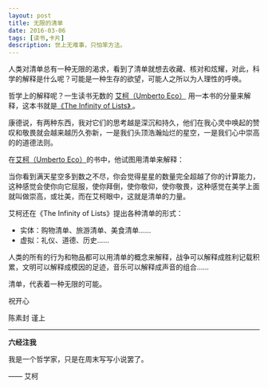 ```yaml
---
layout: post
title: 无限的清单
date: 2016-03-06
tags: [读书,卡片]
description: 世上无难事，只怕笨方法。
---
```




人类对清单总有一种无限的渴求，看到了清单就想去收藏、核对和炫耀，对此，科学的解释是什么呢？可能是一种生存的欲望，可能人之所以为人理性的呼唤。

哲学上的解释呢？一生读书无数的 [艾柯（Umberto Eco）](https://en.wikipedia.org/wiki/Umberto_Eco) 用一本书的分量来解释，这本书就是[《The Infinity of Lists》 ](https://book.douban.com/subject/3880556/)。


康德说，有两种东西，我对它们的思考越是深沉和持久，他们在我心灵中唤起的赞叹和敬畏就会越来越历久弥新，一是我们头顶浩瀚灿烂的星空，一是我们心中崇高的的道德法则。

在[艾柯（Umberto Eco）](https://en.wikipedia.org/wiki/Umberto_Eco)的书中，他试图用清单来解释：

当你看到满天星空多到数之不尽，你会觉得星星的数量完全超越了你的计算能力，这种感觉会使你向它屈服，使你拜倒，使你敬仰，使你敬畏，这种感觉在美学上面就叫做崇高，或壮美，而在艾柯眼中，这就是清单的力量。

艾柯还在《The Infinity of Lists》提出各种清单的形式：

- 实体：购物清单、旅游清单、美食清单……
- 虚拟：礼仪、道德、历史……

人类的所有的行为和物品都可以用清单的概念来解释，战争可以解释成胜利记载积累，文明可以解释成模因的足迹，音乐可以解释成声音的组合……

清单，代表着一种无限的可能。


祝开心

陈素封 谨上

----

**六经注我**

我是一个哲学家，只是在周末写写小说罢了。

—— 艾柯


